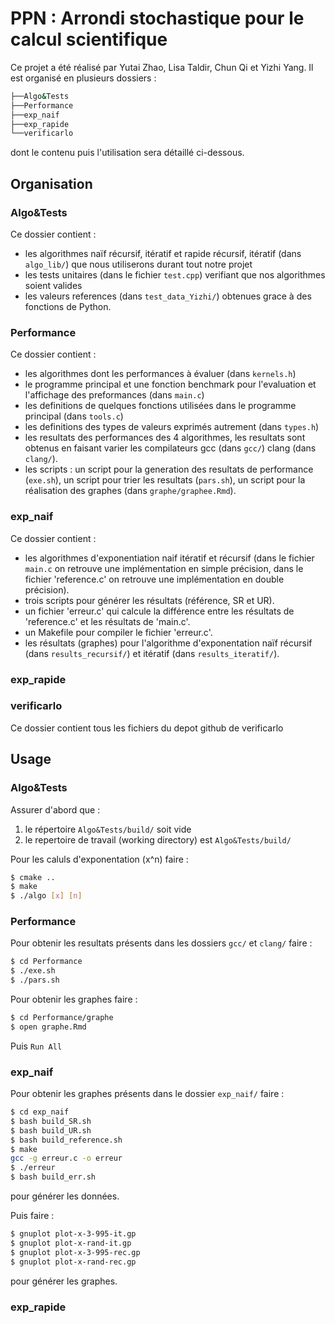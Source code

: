 # PPN : Arrondi stochastique pour le calcul scientifique


Ce projet a été réalisé par Yutai Zhao, Lisa Taldir, Chun Qi et Yizhi Yang.
Il est organisé en plusieurs dossiers : 

```bash
├──Algo&Tests
├──Performance
├──exp_naif
├──exp_rapide
└──verificarlo
```
dont le contenu puis l'utilisation sera détaillé ci-dessous.

## Organisation 

### Algo&Tests

Ce dossier contient : 
- les algorithmes naïf récursif, itératif et rapide récursif, itératif (dans `algo_lib/`) que nous utiliserons durant tout notre projet
- les tests unitaires (dans le fichier `test.cpp`) verifiant que nos algorithmes soient valides
- les valeurs references (dans `test_data_Yizhi/`) obtenues grace à des fonctions de Python. 

### Performance

Ce dossier contient : 
- les algorithmes dont les performances à évaluer (dans `kernels.h`)
- le programme principal et une fonction benchmark pour l'evaluation et l'affichage des preformances (dans `main.c`)
- les definitions de quelques fonctions utilisées dans le programme principal (dans `tools.c`)
- les definitions des types de valeurs exprimés autrement (dans `types.h`) 
- les resultats des performances des 4 algorithmes, les resultats sont obtenus en faisant varier les compilateurs gcc (dans `gcc/`) clang (dans `clang/`).
- les scripts : un script pour la generation des resultats de performance (`exe.sh`), un script pour trier les resultats (`pars.sh`), un script pour la réalisation des graphes (dans `graphe/graphee.Rmd`).

### exp_naif

Ce dossier contient :
 - les algorithmes d'exponentiation naif itératif et récursif (dans le fichier `main.c` on retrouve une implémentation en simple précision, dans le fichier 'reference.c' on retrouve une implémentation en double précision).
 - trois scripts pour générer les résultats (référence, SR et UR).
 - un fichier 'erreur.c' qui calcule la différence entre les résultats de 'reference.c' et les résultats de 'main.c'.
 - un Makefile pour compiler le fichier 'erreur.c'.
 - les résultats (graphes) pour l'algorithme d'exponentation naïf récursif (dans `results_recursif/`) et itératif (dans `results_iteratif/`). 

### exp_rapide

### verificarlo

Ce dossier contient tous les fichiers du depot github de verificarlo

## Usage

### Algo&Tests

Assurer d'abord que : 
1. le répertoire `Algo&Tests/build/` soit vide 
2. le repertoire de travail (working directory) est `Algo&Tests/build/`


Pour les caluls d'exponentation (x^n) faire :
```bash
$ cmake ..
$ make
$ ./algo [x] [n]
```

### Performance

Pour obtenir les resultats présents dans les dossiers `gcc/` et `clang/` faire :

```bash
$ cd Performance
$ ./exe.sh
$ ./pars.sh
```

Pour obtenir les graphes faire :

```bash
$ cd Performance/graphe
$ open graphe.Rmd
``` 
Puis `Run All`

### exp_naif

Pour obtenir les graphes présents dans le dossier `exp_naif/` faire :

```bash
$ cd exp_naif
$ bash build_SR.sh
$ bash build_UR.sh
$ bash build_reference.sh
$ make
gcc -g erreur.c -o erreur
$ ./erreur
$ bash build_err.sh
```

pour générer les données. 

Puis faire :

```bash
$ gnuplot plot-x-3-995-it.gp
$ gnuplot plot-x-rand-it.gp
$ gnuplot plot-x-3-995-rec.gp
$ gnuplot plot-x-rand-rec.gp
```
pour générer les graphes.

### exp_rapide

